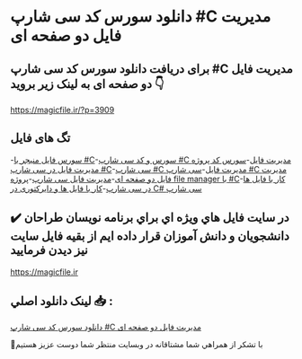 # دانلود سورس کد سی شارپ #C مدیریت فایل دو صفحه ای

## برای دریافت دانلود سورس کد سی شارپ #C مدیریت فایل دو صفحه ای به لینک زیر بروید 👇

https://magicfile.ir/?p=3909

## تگ های فایل

-[سورس فایل منیجر با #C](https://magicfile.ir/product/%d8%b3%d9%88%d8%b1%d8%b3-%da%a9%d8%af-%d8%b3%db%8c-%d8%b4%d8%a7%d8%b1%d9%be-c-%d9%85%d8%af%db%8c%d8%b1%db%8c%d8%aa-%d9%81%d8%a7%db%8c%d9%84-%d8%af%d9%88-%d8%b5%d9%81%d8%ad%d9%87-%d8%a7%db%8c/)-[سورس و کد سی شارپ #C مدیریت فایل](https://magicfile.ir/product/%d8%b3%d9%88%d8%b1%d8%b3-%da%a9%d8%af-%d8%b3%db%8c-%d8%b4%d8%a7%d8%b1%d9%be-c-%d9%85%d8%af%db%8c%d8%b1%db%8c%d8%aa-%d9%81%d8%a7%db%8c%d9%84-%d8%af%d9%88-%d8%b5%d9%81%d8%ad%d9%87-%d8%a7%db%8c/)-[سورس کد پروژه مدیریت فایل در سی شارپ #C](https://magicfile.ir/product/%d8%b3%d9%88%d8%b1%d8%b3-%da%a9%d8%af-%d8%b3%db%8c-%d8%b4%d8%a7%d8%b1%d9%be-c-%d9%85%d8%af%db%8c%d8%b1%db%8c%d8%aa-%d9%81%d8%a7%db%8c%d9%84-%d8%af%d9%88-%d8%b5%d9%81%d8%ad%d9%87-%d8%a7%db%8c/)-[سی شارپ #C مدیریت فایل](https://magicfile.ir/product/%d8%b3%d9%88%d8%b1%d8%b3-%da%a9%d8%af-%d8%b3%db%8c-%d8%b4%d8%a7%d8%b1%d9%be-c-%d9%85%d8%af%db%8c%d8%b1%db%8c%d8%aa-%d9%81%d8%a7%db%8c%d9%84-%d8%af%d9%88-%d8%b5%d9%81%d8%ad%d9%87-%d8%a7%db%8c/)-[سی شارپ #C مدیریت فایل دو صفحه ای](https://magicfile.ir/product/%d8%b3%d9%88%d8%b1%d8%b3-%da%a9%d8%af-%d8%b3%db%8c-%d8%b4%d8%a7%d8%b1%d9%be-c-%d9%85%d8%af%db%8c%d8%b1%db%8c%d8%aa-%d9%81%d8%a7%db%8c%d9%84-%d8%af%d9%88-%d8%b5%d9%81%d8%ad%d9%87-%d8%a7%db%8c/)-[مدیریت فایل سی شارپ](https://magicfile.ir/product/%d8%b3%d9%88%d8%b1%d8%b3-%da%a9%d8%af-%d8%b3%db%8c-%d8%b4%d8%a7%d8%b1%d9%be-c-%d9%85%d8%af%db%8c%d8%b1%db%8c%d8%aa-%d9%81%d8%a7%db%8c%d9%84-%d8%af%d9%88-%d8%b5%d9%81%d8%ad%d9%87-%d8%a7%db%8c/)-[پروژه file manager با #C](https://magicfile.ir/product/%d8%b3%d9%88%d8%b1%d8%b3-%da%a9%d8%af-%d8%b3%db%8c-%d8%b4%d8%a7%d8%b1%d9%be-c-%d9%85%d8%af%db%8c%d8%b1%db%8c%d8%aa-%d9%81%d8%a7%db%8c%d9%84-%d8%af%d9%88-%d8%b5%d9%81%d8%ad%d9%87-%d8%a7%db%8c/)-[کار با فایل ها در سی شارپ](https://magicfile.ir/product/%d8%b3%d9%88%d8%b1%d8%b3-%da%a9%d8%af-%d8%b3%db%8c-%d8%b4%d8%a7%d8%b1%d9%be-c-%d9%85%d8%af%db%8c%d8%b1%db%8c%d8%aa-%d9%81%d8%a7%db%8c%d9%84-%d8%af%d9%88-%d8%b5%d9%81%d8%ad%d9%87-%d8%a7%db%8c/)-[کار با فایل ها و دایرکتوری در C#‌‎ سی شارپ](https://magicfile.ir/product/%d8%b3%d9%88%d8%b1%d8%b3-%da%a9%d8%af-%d8%b3%db%8c-%d8%b4%d8%a7%d8%b1%d9%be-c-%d9%85%d8%af%db%8c%d8%b1%db%8c%d8%aa-%d9%81%d8%a7%db%8c%d9%84-%d8%af%d9%88-%d8%b5%d9%81%d8%ad%d9%87-%d8%a7%db%8c/)

## ✔️ در سايت فايل هاي ويژه اي براي برنامه نويسان طراحان دانشجويان و دانش آموزان قرار داده ايم از بقيه فايل سايت نيز ديدن فرماييد

https://magicfile.ir


## لينک دانلود اصلي 📥 :

[دانلود سورس کد سی شارپ #C مدیریت فایل دو صفحه ای](https://magicfile.ir/product/%d8%b3%d9%88%d8%b1%d8%b3-%da%a9%d8%af-%d8%b3%db%8c-%d8%b4%d8%a7%d8%b1%d9%be-c-%d9%85%d8%af%db%8c%d8%b1%db%8c%d8%aa-%d9%81%d8%a7%db%8c%d9%84-%d8%af%d9%88-%d8%b5%d9%81%d8%ad%d9%87-%d8%a7%db%8c/) 


🙏با تشکر از همراهي شما مشتاقانه در وبسایت منتظر شما دوست عزیز هستیم

